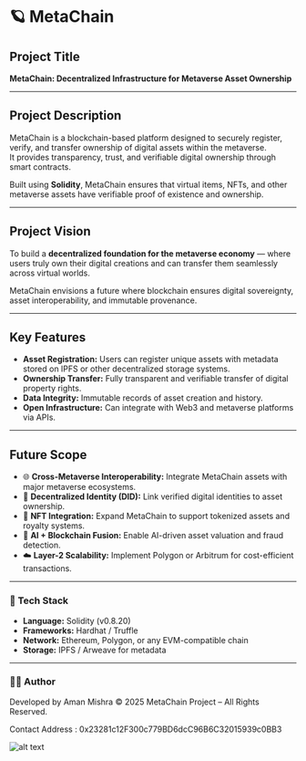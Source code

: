 # 🪐 MetaChain

## Project Title
**MetaChain: Decentralized Infrastructure for Metaverse Asset Ownership**

---

## Project Description
MetaChain is a blockchain-based platform designed to securely register, verify, and transfer ownership of digital assets within the metaverse.  
It provides transparency, trust, and verifiable digital ownership through smart contracts.

Built using **Solidity**, MetaChain ensures that virtual items, NFTs, and other metaverse assets have verifiable proof of existence and ownership.

---

## Project Vision
To build a **decentralized foundation for the metaverse economy** — where users truly own their digital creations and can transfer them seamlessly across virtual worlds.

MetaChain envisions a future where blockchain ensures digital sovereignty, asset interoperability, and immutable provenance.

---

## Key Features
- **Asset Registration:** Users can register unique assets with metadata stored on IPFS or other decentralized storage systems.  
- **Ownership Transfer:** Fully transparent and verifiable transfer of digital property rights.  
- **Data Integrity:** Immutable records of asset creation and history.  
- **Open Infrastructure:** Can integrate with Web3 and metaverse platforms via APIs.

---

## Future Scope
- 🌐 **Cross-Metaverse Interoperability:** Integrate MetaChain assets with major metaverse ecosystems.  
- 🔐 **Decentralized Identity (DID):** Link verified digital identities to asset ownership.  
- 💱 **NFT Integration:** Expand MetaChain to support tokenized assets and royalty systems.  
- 🤖 **AI + Blockchain Fusion:** Enable AI-driven asset valuation and fraud detection.  
- ☁️ **Layer-2 Scalability:** Implement Polygon or Arbitrum for cost-efficient transactions.

---

### 🧰 Tech Stack
- **Language:** Solidity (v0.8.20)
- **Frameworks:** Hardhat / Truffle
- **Network:** Ethereum, Polygon, or any EVM-compatible chain
- **Storage:** IPFS / Arweave for metadata

---

### 👨‍💻 Author
Developed by Aman Mishra
© 2025 MetaChain Project – All Rights Reserved.

Contact Address : 0x23281c12F300c779BD6dcC96B6C32015939c0BB3

![alt text](https://github.com/batman00723/MetaChain/blob/main/.jpg?raw=true)
